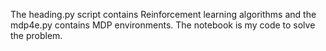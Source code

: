 The heading.py script contains Reinforcement learning algorithms and the mdp4e.py contains MDP environments. The notebook is my code to solve the problem.
